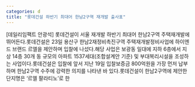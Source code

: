 ```yaml
---
categories: d
title: "롯데건설 하반기 최대어 한남2구역 재개발 출사표"
---
```

[데일리임팩트 안광석] 롯데건설이 서울 재개발 하반기 최대어 한남2구역 주택재개발에 뛰어든다.롯데건설은 23일 용산구 한남2재정비촉진구역 주택재개발정비사업에 하이엔드 브랜드 르엘을 제안하며 입찰에 나섰다.해당 사업은 보광동 일대에 지하 6층에서 지상 14층 30개 동 규모의 아파트 1537세대(조합설계안 기준) 및 부대복리시설을 조성하는 사업이다.롯데건설은 입찰에 앞서 지난 19일 입찰보증금 800억원을 가장 먼저 납부하며 한남2구역 수주에 강력한 의지를 나타낸 바 있다.롯데건설이 한남2구역에 제안한 단지명은 ‘르엘 팔라티노’로 한